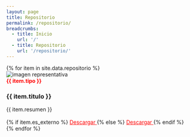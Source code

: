 ```yaml
---
layout: page
title: Repositorio
permalink: /repositorio/
breadcrumbs:
  - title: Inicio
    url: '/'
  - title: Repositorio
    url: '/repositorio/'
---
```


<div class="repositorio-list">
  {% for item in site.data.repositorio %}
    <div class="repositorio-item">
      <div class="repositorio-item-contenedor-foto">
        <img src="{{ '/assets/images/' | append: item.imagen | prepend: site.baseurl }}" alt="imagen representativa" class="img-responsive">
      </div>
      <div class="contenedor-texto">
        <div style="color: red; font-weight: bold">
          {{ item.tipo }}
        </div>
        <h3>
          {{ item.titulo }}
        </h3>
        <div>
          {{ item.resumen }}
        </div>
        <br>
        {% if item.es_externo %}
          <a href="{{ item.archivo }}" target="_blank" style="color: red">
            Descargar
          </a>
        {% else %}
          <a href="{{ '/repositorio/' | append: item.archivo | prepend: site.baseurl }}" download style="color: red">
            Descargar
          </a>
        {% endif %}
      </div>
    </div>
  {% endfor %}
</div>
